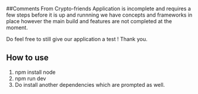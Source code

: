 ##Comments From Crypto-friends
Application is incomplete and requires a few steps before it is up and runnning we have concepts and frameworks in place however the main build and features are not completed at the moment.

Do feel free to still give our application a test ! Thank you.

## How to use

1. npm install node
2. npm run dev
3. Do install another dependencies which are prompted as well.
